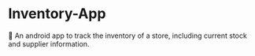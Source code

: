 # Inventory-App
:iphone: An android app to track the inventory of a store, including current stock and supplier information.
